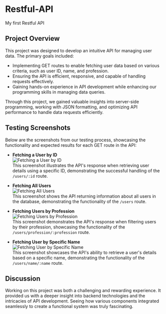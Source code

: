 # Restful-API
My first Restful API

## Project Overview

This project was designed to develop an intuitive API for managing user data. The primary goals included:  
- Implementing GET routes to enable fetching user data based on various criteria, such as user ID, name, and profession.  
- Ensuring the API is efficient, responsive, and capable of handling requests effectively.  
- Gaining hands-on experience in API development while enhancing our programming skills in managing data queries.  

Through this project, we gained valuable insights into server-side programming, working with JSON formatting, and optimizing API performance to handle data requests efficiently.

## Testing Screenshots

Below are the screenshots from our testing process, showcasing the functionality and expected results for each GET route in the API:  

- **Fetching a User by ID**  
  ![Fetching a User by ID](pictures/RestfulAPIid.png)  
 This screenshot illustrates the API's response when retrieving user details using a specific ID, demonstrating the successful handling of the `/users/:id` route.

- **Fetching All Users**  
  ![Fetching All Users](pictures/RestfulAPIusers.png)  
  This screenshot shows the API returning information about all users in the database, demonstrating the functionality of the `/users` route.

- **Fetching Users by Profession**  
  ![Fetching Users by Profession](pictures/RestfulAPIprofession.png)  
  This screenshot demonstrates the API's response when filtering users by their profession, showcasing the functionality of the `/users/profession/:profession` route.

- **Fetching User by Specific Name**  
  ![Fetching User by Specific Name](pictures/RestfulAPIname.png)  
  This screenshot showcases the API's ability to retrieve a user's details based on a specific name, demonstrating the functionality of the `/users/name/:name` route.

## Discussion

Working on this project was both a challenging and rewarding experience. It provided us with a deeper insight into backend technologies and the intricacies of API development. Seeing how various components integrated seamlessly to create a functional system was truly fascinating.
